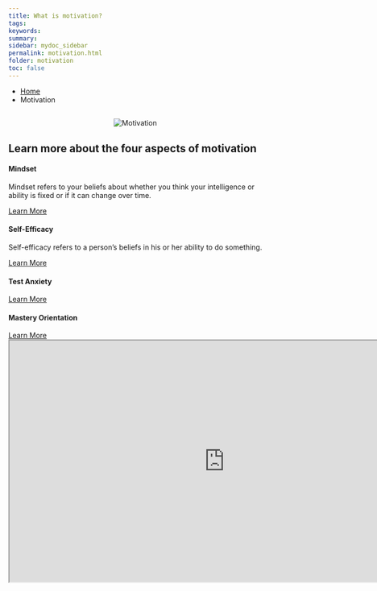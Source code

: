 ```yaml
---
title: What is motivation?
tags: 
keywords: 
summary:
sidebar: mydoc_sidebar
permalink: motivation.html
folder: motivation
toc: false
---
```


<ul class="breadcrumb">
    <li><a href="index.html">Home</a></li>
    <li class="active">Motivation</li>
</ul>

##



<center><img src='images/motivation.png' alt='Motivation' /></center>

<div class="row">
         <div class="col-lg-12">
             <h2 class="page-header">Learn more about the four aspects of motivation</h2>
         </div>
         <div class="col-md-3 col-sm-6">
             <div class="panel panel-default text-center">
                 <div class="panel-heading">
                     <span class="fa-stack fa-5x">
                           <i class="fa fa-circle fa-stack-2x text-primary"></i>
                           <i class="fa fa-user-plus fa-stack-1x fa-inverse"></i>
                     </span>
                 </div>
                 <div class="panel-body">
                     <h4>Mindset</h4>
                     <p>Mindset refers to your beliefs about whether you think your intelligence or ability is fixed or if it can change over time. </p>
                     <a href="mindset.html" class="btn btn-primary">Learn More</a>
                 </div>
             </div>
         </div>
         <div class="col-md-3 col-sm-6">
             <div class="panel panel-default text-center">
                 <div class="panel-heading">
                     <span class="fa-stack fa-5x">
                           <i class="fa fa-circle fa-stack-2x text-primary"></i>
                           <i class="fa fa-users fa-stack-1x fa-inverse"></i>
                     </span>
                 </div>
                 <div class="panel-body">
                     <h4>Self-Efficacy</h4>
                     <p>Self-efficacy refers to a person’s beliefs in his or her ability to do something.</p>
                     <a href="self-efficacy.html" class="btn btn-primary">Learn More</a>
                 </div>
             </div>
         </div>
         <div class="col-md-3 col-sm-6">
             <div class="panel panel-default text-center">
                 <div class="panel-heading">
                     <span class="fa-stack fa-5x">
                           <i class="fa fa-circle fa-stack-2x text-primary"></i>
                           <i class="fa fa-edit fa-stack-1x fa-inverse"></i>
                     </span>
                 </div>
                 <div class="panel-body">
                     <h4>Test Anxiety</h4>
                     <p></p>
                     <a href="anxiety.html" class="btn btn-primary">Learn More</a>
                 </div>
             </div>
         </div>
         <div class="col-md-3 col-sm-6">
             <div class="panel panel-default text-center">
                 <div class="panel-heading">
                     <span class="fa-stack fa-5x">
                           <i class="fa fa-circle fa-stack-2x text-primary"></i>
                           <i class="fa fa-sliders fa-stack-1x fa-inverse"></i>
                     </span>
                 </div>
                 <div class="panel-body">
                     <h4>Mastery Orientation</h4>
                     <p></p>
                     <a href="mastery_orientation.html" class="btn btn-primary">Learn More</a>
                 </div>
             </div>
         </div>
</div>

<div class="embed-responsive embed-responsive-16by9"><iframe width="853" height="480" src="https://www.youtube.com/embed/joEBW4aOUDY?autoplay=0"></iframe></div>



